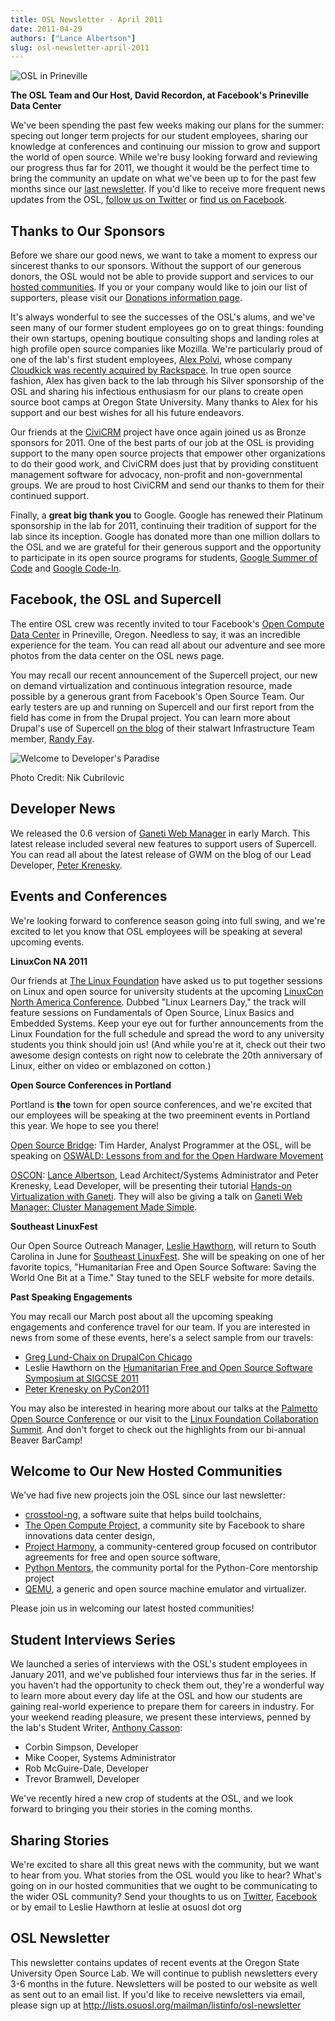 ```yaml
---
title: OSL Newsletter - April 2011
date: 2011-04-29
authors: ["Lance Albertson"]
slug: osl-newsletter-april-2011
---
```


![OSL in Prineville](/images/OSL_Prineville.jpg#center)

   **The OSL Team and Our Host, David Recordon, at Facebook's Prineville Data
   Center**

We've been spending the past few weeks making our plans for the summer: specing
out longer term projects for our student employees, sharing our knowledge at
conferences and continuing our mission to grow and support the world of open
source. While we're busy looking forward and reviewing our progress thus far for
2011, we thought it would be the perfect time to bring the community an update
on what we've been up to for the past few months since our [last newsletter](/blog/osl-newsletter-look-back-2010).
If you'd like to receive more frequent news updates from the OSL,
[follow us on Twitter](http://twitter.com/osuosl) or [find us on Facebook](http://www.facebook.com/OSUOSL).

Thanks to Our Sponsors
----------------------

Before we share our good news, we want to take a moment to express our sincerest
thanks to our sponsors. Without the support of our generous donors, the OSL
would not be able to provide support and services to our [hosted communities](/communities).
If you or your company would like to join our list of supporters, please visit
our [Donations information page](/donate).

It's always wonderful to see the successes of the OSL's alums, and we've seen
many of our former student employees go on to great things: founding their own
startups, opening boutique consulting shops and landing roles at high profile
open source companies like Mozilla. We're particularly proud of one of the lab's
first student employees, [Alex Polvi](http://twitter.com/polvi), whose company
[Cloudkick was recently acquired by Rackspace](http://eecs.oregonstate.edu/news/stories/cloudkick.html). In true open source fashion,
Alex has given back to the lab through his Silver sponsorship of the OSL and
sharing his infectious enthusiasm for our plans to create open source boot camps
at Oregon State University. Many thanks to Alex for his support and our best
wishes for all his future endeavors.

Our friends at the [CiviCRM](http://civicrm.org/) project have once again joined us as Bronze
sponsors for 2011. One of the best parts of our job at the OSL is providing
support to the many open source projects that empower other organizations to do
their good work, and CiviCRM does just that by providing constituent management
software for advocacy, non-profit and non-governmental groups. We are proud to
host CiviCRM and send our thanks to them for their continued support.

Finally, a **great big thank you** to Google. Google has renewed their Platinum
sponsorship in the lab for 2011, continuing their tradition of support for the
lab since its inception. Google has donated more than one million dollars to the
OSL and we are grateful for their generous support and the opportunity to
participate in its open source programs for students, [Google Summer of Code](http://code.google.com/soc/)
and [Google Code-In](http://code.google.com/gci).

Facebook, the OSL and Supercell
-------------------------------

The entire OSL crew was recently invited to tour Facebook's
[Open Compute Data Center](http://opencompute.org/) in Prineville, Oregon. Needless to say, it was an
incredible experience for the team. You can read all about our adventure and see
more photos from the data center on the OSL news page.

You may recall our recent announcement of the Supercell project, our new on
demand virtualization and continuous integration resource, made possible by a
generous grant from Facebook's Open Source Team. Our early testers are up and
running on Supercell and our first report from the field has come in from the
Drupal project. You can learn more about Drupal's use of Supercell
[on the blog](http://randyfay.com/node/99) of their stalwart Infrastructure Team member, [Randy Fay](http://twitter.com/randyfay).

![Welcome to Developer's Paradise](/images/dev_paradise.jpg#center)

   Photo Credit: Nik Cubrilovic

Developer News
--------------

We released the 0.6 version of [Ganeti Web Manager](http://code.osuosl.org/projects/ganeti-webmgr) in early March. This latest
release included several new features to support users of Supercell. You can
read all about the latest release of GWM on the blog of our Lead Developer,
[Peter Krenesky](http://twitter.com/kreneskyp).

Events and Conferences
----------------------

We're looking forward to conference season going into full swing, and we're
excited to let you know that OSL employees will be speaking at several upcoming
events.

**LinuxCon NA 2011**

Our friends at [The Linux Foundation](http://linuxfoundation.org/) have asked us to put together sessions on
Linux and open source for university students at the upcoming
[LinuxCon North America Conference](http://events.linuxfoundation.org/events/linuxcon). Dubbed "Linux Learners Day," the track
will feature sessions on Fundamentals of Open Source, Linux Basics and Embedded
Systems. Keep your eye out for further announcements from the Linux Foundation
for the full schedule and spread the word to any university students you think
should join us! (And while you're at it, check out their two awesome design
contests on right now to celebrate the 20th anniversary of Linux, either on
video or emblazoned on cotton.)

**Open Source Conferences in Portland**

Portland is **the** town for open source conferences, and we're excited that our
employees will be speaking at the two preeminent events in Portland this year.
We hope to see you there!

[Open Source Bridge](http://opensourcebridge.org/): Tim Harder, Analyst Programmer at the OSL, will be
speaking on [OSWALD: Lessons from and for the Open Hardware Movement](http://opensourcebridge.org/proposals/629)

[OSCON](http://oscon.com/): [Lance Albertson](http://twitter.com/ramereth), Lead Architect/Systems Administrator and Peter
Krenesky, Lead Developer, will be presenting their tutorial
[Hands-on Virtualization with Ganeti](http://www.oscon.com/oscon2011/public/schedule/detail/18544). They will also be giving a talk on
[Ganeti Web Manager: Cluster Management Made Simple](http://www.oscon.com/oscon2011/public/schedule/detail/18464).

**Southeast LinuxFest**

Our Open Source Outreach Manager, [Leslie Hawthorn](http://twitter.com/lhawthorn), will return to South
Carolina in June for [Southeast LinuxFest](http://www.southeastlinuxfest.org/). She will be speaking on one of her
favorite topics, "Humanitarian Free and Open Source Software: Saving the World
One Bit at a Time." Stay tuned to the SELF website for more details.

**Past Speaking Engagements**

You may recall our March post about all the upcoming speaking engagements and
conference travel for our team. If you are interested in news from some of these
events, here's a select sample from our travels:

* [Greg Lund-Chaix on DrupalCon Chicago](http://blogs.osuosl.org/gchaix/2011/03/13/drupalcon-chicago/)
* Leslie Hawthorn on the
  [Humanitarian Free and Open Source Software Symposium at SIGCSE 2011](http://opensource.com/education/11/3/humanitarian-free-and-open-source-software-local-community)
* [Peter Krenesky on PyCon2011](http://blogs.osuosl.org/kreneskyp/2011/03/16/snakes-in-a-mothefraking-brain/)

You may also be interested in hearing more about our talks at the
[Palmetto Open Source Conference](http://opensource.com/education/11/3/students-open-source-how-do-i-get-started) or our visit to the
[Linux Foundation Collaboration Summit](http://hawthornlandings.org/2011/04/19/notes-and-more-press-training-for-community-projects/). And don't forget to check out the
highlights from our bi-annual Beaver BarCamp!

Welcome to Our New Hosted Communities
-------------------------------------

We've had five new projects join the OSL since our last newsletter:

* [crosstool-ng](http://crosstool-ng.org/), a software suite that helps build toolchains,
* [The Open Compute Project](http://opencompute.org/), a community site by Facebook to share innovations
  data center design,
* [Project Harmony](http://www.harmonyagreements.org/), a community-centered group focused on contributor
  agreements for free and open source software,
* [Python Mentors](http://pythonmentors.com/), the community portal for the Python-Core mentorship project
* [QEMU](http://wiki.qemu.org/Main_Page), a generic and open source machine emulator and virtualizer.

Please join us in welcoming our latest hosted communities!

Student Interviews Series
-------------------------

We launched a series of interviews with the OSL's student employees in January
2011, and we've published four interviews thus far in the series. If you haven't
had the opportunity to check them out, they're a wonderful way to learn more
about every day life at the OSL and how our students are gaining real-world
experience to prepare them for careers in industry. For your weekend reading
pleasure, we present these interviews, penned by the lab's Student Writer,
[Anthony Casson](http://twitter.com/ascasson):

* Corbin Simpson, Developer
* Mike Cooper, Systems Administrator
* Rob McGuire-Dale, Developer
* Trevor Bramwell, Developer

We've recently hired a new crop of students at the OSL, and we look forward to
bringing you their stories in the coming months.

Sharing Stories
---------------

We're excited to share all this great news with the community, but we want to
hear from you. What stories from the OSL would you like to hear? What's going on
in our hosted communities that we ought to be communicating to the wider OSL
community? Send your thoughts to us on [Twitter](http://twitter.com/osuosl), [Facebook](http://www.facebook.com/OSUOSL) or by email to
Leslie Hawthorn at leslie at osuosl dot org

OSL Newsletter
--------------

This newsletter contains updates of recent events at the Oregon State University
Open Source Lab. We will continue to publish newsletters every 3-6 months in the
future. Newsletters will be posted to our website as well as sent out to an
email list. If you'd like to receive newsletters via email, please sign up at
http://lists.osuosl.org/mailman/listinfo/osl-newsletter
